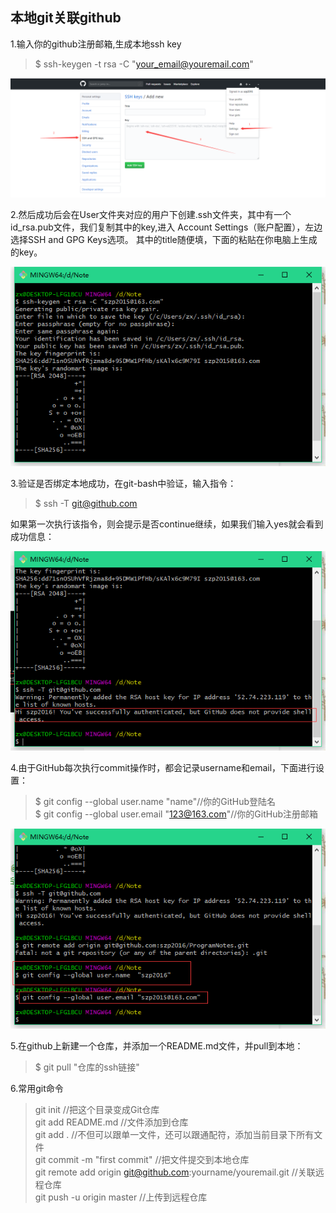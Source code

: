 ## 本地git关联github
1.输入你的github注册邮箱,生成本地ssh key
> $ ssh-keygen -t rsa -C "your_email@youremail.com"  


![avatar](https://github.com/szp2016/ProgramNotes/blob/master/image/github%E6%B7%BB%E5%8A%A0SSH%20key.png)       


2.然后成功后会在User文件夹对应的用户下创建.ssh文件夹，其中有一个id_rsa.pub文件，我们复制其中的key,进入 Account Settings（账户配置），左边选择SSH and GPG Keys选项。 
其中的title随便填，下面的粘贴在你电脑上生成的key。 

![avatar](https://github.com/szp2016/ProgramNotes/blob/master/image/%E5%88%9B%E5%BB%BASSH%20key.png)  

3.验证是否绑定本地成功，在git-bash中验证，输入指令：  
> $ ssh -T git@github.com  


如果第一次执行该指令，则会提示是否continue继续，如果我们输入yes就会看到成功信息：   

![avatar](https://github.com/szp2016/ProgramNotes/blob/master/image/%E9%AA%8C%E8%AF%81%E6%98%AF%E5%90%A6%E6%88%90%E5%8A%9F.png)  

4.由于GitHub每次执行commit操作时，都会记录username和email，下面进行设置：

> $ git config --global user.name  "name"//你的GitHub登陆名  
> $ git config --global user.email "123@163.com"//你的GitHub注册邮箱  


![avatar](https://github.com/szp2016/ProgramNotes/blob/master/image/%E8%AE%BE%E7%BD%AE%E6%8F%90%E4%BA%A4%E7%9A%84%E7%94%A8%E6%88%B7%E5%90%8D%E5%92%8C%E9%82%AE%E7%AE%B1.png)


5.在github上新建一个仓库，并添加一个README.md文件，并pull到本地：  
> $ git pull "仓库的ssh链接"  


6.常用git命令  
> git init //把这个目录变成Git仓库    
git add README.md //文件添加到仓库  
git add . //不但可以跟单一文件，还可以跟通配符，添加当前目录下所有文件   
git commit -m "first commit" //把文件提交到本地仓库  
git remote add origin git@github.com:yourname/youremail.git //关联远程仓库  
git push -u origin master //上传到远程仓库
